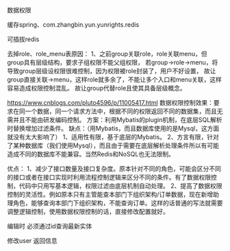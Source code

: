 
数据权限

缓存spring、com.zhangbin.yun.yunrights.redis

可插拔redis

去掉role、role_menu表原因：
1、之前group关联role，role关联menu，但group具有层级结构，要求子组权限不能父组权限，
若group->role->menu，将导致group层级设权限很难控制，因为权限被role封装了，用户不好设置，
故让group直接关联->menu，这样role就多余了，不能让多个入口和menu关联，这样容易造成权限控制混乱。
故让group代替role且使其具备层级概念。

https://www.cnblogs.com/pluto4596/p/11005417.html
数据权限控制效果：要求在同一个数据，同一个请求方法中，根据不同的权限返回不同的数据集，而且无需并且不能由研发编码控制。
方案：利用Mybatis的plugin机制，在底层SQL解析时替换增加过滤条件。
缺点：（用Mybatis，而且数据库使用的是Mysql，这方面就没有太大影响了）
    1、适用性有限，基于底层的Mybatis。
    2、方言有限，针对了某种数据库（我们使用Mysql），而且由于需要在底层解析处理条件所以有可能造成不同的数据库不能兼容。当然Redis和NoSQL也无法限制。

优点：
    1、减少了接口数量及接口复杂度。原本针对不同的角色，可能会区分不同的接口或者在接口实现时利用流程控制逻辑来区分不同的条件。有了数据权限控制，代码中只用写基本逻辑，权限过滤由底层机制自动处理。
    2、提高了数据权限控制的灵活性。例如原本只有主管能查本部门下组织架构/订单数据，现在新增助理角色，能够查询本部门下组织架构，不能查询订单。这样的话普通的写法就需要调整逻辑控制，使用数据权限控制的话，直接修改配置就好。

  
编辑时 必须通过id查询最新实体

修改user 返回信息

